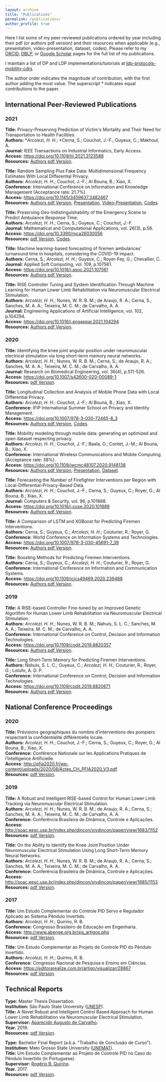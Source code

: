```yaml
---
layout: archive
title: "Publications"
permalink: /publications/
author_profile: true
---
```


Here I list some of my peer-reviewed publications ordered by year including their pdf (or authors pdf version) and their resources when applicable (e.g., presentation, video-presentation, dataset, codes). Please refer to my [ORCID](https://orcid.org/0000-0001-8059-7094), [DBLP](https://dblp.uni-trier.de/pid/248/5342.html), or [Google Scholar](https://scholar.google.com/citations?hl=en&user=VJgSocwAAAAJ) pages for the full list of my publications. 

I maintain a list of DP and LDP implementations/tutorials at [ldp-protocols-mobility-cdrs](https://github.com/hharcolezi/ldp-protocols-mobility-cdrs).

The author order indicates the magnitude of contribution, with the first author adding the most value. The superscript \* indicates equal contributions to the paper. 

## International Peer-Reviewed Publications

### 2021

**Title:** Privacy-Preserving Prediction of Victim's Mortality and Their Need for Transportation to Health Facilities. \
**Authors:** \**Arcolezi, H. H.*; \*Cerna, S.; Couchot, J.-F.; Guyeux, C.; Makhoul, A. \
**Journal:** IEEE Transactions on Industrial Informatics, Early Access. \
**Access:** <https://doi.org/10.1109/tii.2021.3123588> \
**Resources:** [Authors pdf Version](http://hharcolezi.github.io/files/2021_TII_VIC_MORTRANSP.pdf).

**Title:** Random Sampling Plus Fake Data: Multidimensional Frequency Estimates With Local Differential Privacy. \
**Authors:** *Arcolezi, H. H.*; Couchot, J.-F.; Al Bouna, B.; Xiao, X. \
**Conference:** International Conference on Information and Knowledge Management (Acceptance rate: 21.7%). \
**Access:** <https://doi.org/10.1145/3459637.3482467> \
**Resources:** [Authors pdf Version](http://hharcolezi.github.io/files/2021_LDP_RS_FD_arxived.pdf), [Presentation](http://hharcolezi.github.io/files/2021_CIKM_Presentation.pdf), [Video-Presentation](https://screencast-o-matic.com/watch/crQtokV6CIl), [Codes](https://github.com/hharcolezi/ldp-protocols-mobility-cdrs/tree/main/papers/%5B2%5D).

**Title:** Preserving Geo-Indistinguishability of the Emergency Scene to Predict Ambulance Response Time. \
**Authors:** *Arcolezi, H. H.*; Cerna, S.; Guyeux, C.; Couchot, J.-F. \
**Journal:** Mathematical and Computational Applications, vol. 26(3), p.56. \
**Access:** <https://doi.org/10.3390/mca26030056> \
**Resources:** [pdf Version](http://hharcolezi.github.io/files/2021_MCA_ART_GI.pdf), [Codes](https://github.com/hharcolezi/ldp-protocols-mobility-cdrs/tree/main/papers/%5B5%5D).

**Title:** Machine learning-based forecasting of firemen ambulances' turnaround time in hospitals, considering the COVID-19 impact. \
**Authors:** Cerna, S.; *Arcolezi, H. H.*; Guyeux, C.; Royer-Fey, G.; Chevallier, C. \
**Journal:** Applied Soft Computing, vol. 109, p.107561. \
**Access:** <https://doi.org/10.1016/j.asoc.2021.107561> \
**Resources:** [Authors pdf Version](http://hharcolezi.github.io/files/2021_ASOC_att.pdf).

**Title:** RISE Controller Tuning and System Identification Through Machine Learning for Human Lower Limb Rehabilitation via Neuromuscular Electrical Stimulation. \
**Authors:** *Arcolezi, H. H.*; Nunes, W. R. B. M.; de Araujo, R. A.; Cerna, S.; Sanches, M. A. A.; Teixeira, M. C. M.; de Carvalho, A. A. \
**Journal:** Engineering Applications of Artificial Intelligence, vol. 102, p.104294. \
**Access:** <https://doi.org/10.1016/j.engappai.2021.104294> \
**Resources:** [Authors pdf Version](http://hharcolezi.github.io/files/2021_EAAI_rise_ml.pdf).

### 2020

**Title:** Identifying the knee joint angular position under neuromuscular electrical stimulation via long short-term memory neural networks. \
**Authors:** *Arcolezi, H. H.*; Nunes, W. R. B. M.; Cerna, S.; de Araujo, R. A.; Sanches, M. A. A.; Teixeira, M. C. M.; de Carvalho, A. A. \
**Journal:** Research on Biomedical Engineering, vol. 36(4), p.511-526. \
**Access:** <https://doi.org/10.1007/s42600-020-00089-1> \
**Resources:** [pdf Version](https://rdcu.be/b6NV9).

**Title:** Longitudinal Collection and Analysis of Mobile Phone Data with Local Differential Privacy. \
**Authors:** *Arcolezi, H. H.*; Couchot, J.-F.; Al Bouna, B.; Xiao, X. \
**Conference:** IFIP International Summer School on Privacy and Identity Management. \
**Access:** <https://doi.org/10.1007/978-3-030-72465-8_3> \
**Resources:** [Authors pdf Version](http://hharcolezi.github.io/files/2020_IFIP_SS_Mobile_data_LDP.pdf), [Codes](https://github.com/hharcolezi/ldp-protocols-mobility-cdrs/tree/main/papers/%5B1%5D).

**Title:** Mobility modeling through mobile data: generating an optimized and open dataset respecting privacy. \
**Authors:** *Arcolezi, H. H.*; Couchot, J.-F.; Baala, O.; Contet, J.-M.; Al Bouna, B.; Xiao, X. \
**Conference:** International Wireless Communications and Mobile Computing (Acceptance rate: 38%). \
**Access:** <https://doi.org/10.1109/iwcmc48107.2020.9148138> \
**Resources:** [Authors pdf Version](http://hharcolezi.github.io/files/2020_IWCMC_MS_FIMU.pdf), [Presentation](http://hharcolezi.github.io/files/2020_IWCMC_Presentation.pdf), [Dataset](https://github.com/hharcolezi/OpenMSFIMU).

**Title:** Forecasting the Number of Firefighter Interventions per Region with Local-Differential-Privacy-Based Data. \
**Authors:** *Arcolezi, H. H.*; Couchot, J.-F.; Cerna, S.; Guyeux, C.; Royer, G.; Al Bouna, B.; Xiao, X. \
**Journal:** Computers & Security, vol. 96, p.101888. \
**Access:** <https://doi.org/10.1016/j.cose.2020.101888> \
**Resources:** [Authors pdf Version](http://hharcolezi.github.io/files/2020_COSE_ldp_firemen.pdf).

**Title:** A Comparison of LSTM and XGBoost for Predicting Firemen Interventions. \
**Authors:** Cerna, S.; Guyeux, C.; *Arcolezi, H. H.*; Couturier, R.; Royer, G. \
**Conference:** World Conference on Information Systems and Technologies. \
**Access:** <https://doi.org/10.1007/978-3-030-45691-7_39> \
**Resources:** [Authors pdf Version](http://hharcolezi.github.io/files/2019_WCIST_LSTM_vs_XGBoost.pdf).

**Title:** Boosting Methods for Predicting Firemen Interventions. \
**Authors:** Cerna, S.; Guyeux, C.; *Arcolezi, H. H.*; Couturier, R.; Royer, G. \
**Conference:** International Conference on Information and Communication Systems. \
**Access:** <https://doi.org/10.1109/icics49469.2020.239488> \
**Resources:** [Authors pdf Version](http://hharcolezi.github.io/files/2020_ICICS_boosting.pdf).

### 2019

**Title:** A RISE-based Controller Fine-tuned by an Improved Genetic Algorithm for Human Lower Limb Rehabilitation via Neuromuscular Electrical Stimulation. \
**Authors:** *Arcolezi, H. H.*; Nunes, W. R. B. M.; Nahuis, S. L. C.; Sanches, M. A. A.; Teixeira, M. C. M.; de Carvalho, A. A. \
**Conference:** International Conference on Control, Decision and Information Technologies. \
**Access:** <https://doi.org/10.1109/codit.2019.8820357> \
**Resources:** [Authors pdf Version](http://hharcolezi.github.io/files/2019_CODIT_control.pdf).

**Title:** Long Short-Term Memory for Predicting Firemen Interventions. \
**Authors:** Ñahuis, S. L. C.; Guyeux, C.; *Arcolezi, H. H.*; Couturier, R.; Royer, G.; Lotufo, A. D. P. \
**Conference:** International Conference on Control, Decision and Information Technologies. \
**Access:** <https://doi.org/10.1109/codit.2019.8820671> \
**Resources:** [Authors pdf Version](http://hharcolezi.github.io/files/2019_CODIT_lstm.pdf).

## National Conference Proceedings

### 2020
**Title:** Prévisions geographiques du nombre d’interventions des pompiers respectant la confidentialité différentielle locale. \
**Authors:** *Arcolezi, H. H.*; Couchot, J.-F.; Cerna, S.; Guyeux, C.; Royer, G.; Al Bouna, B.; Xiao, X. \
**Conference:** Conférence Nationale sur les Applications Pratiques de l’Intelligence Artificielle. \
**Access:** <http://pfia2020.fr/wp-content/uploads/2020/08/Actes_CH_PFIA2020_V3.pdf> \
**Resources:** [pdf Version](http://hharcolezi.github.io/files/2020_APIA_CDL_POMPIERS_paper.pdf).

### 2019
**Title:** A Robust and Intelligent RISE-based Control for Human Lower Limb Tracking via Neuromuscular Electrical Stimulation. \
**Authors:** *Arcolezi, H. H.*; Nunes, W. R. B. M.; de Araujo, R. A.; Cerna, S.; Sanches, M. A. A.; Teixeira, M. C. M.; de Carvalho, A. A. \
**Conference:** Conferência Brasileira de Dinâmica, Controle e Aplicações. \
**Access:** <http://soac.eesc.usp.br/index.php/dincon/xivdincon/paper/view/1683/1152> \
**Resources:** [pdf Version](http://hharcolezi.github.io/files/2019_DINCON_control.pdf).

**Title:** On the Ability to Identify the Knee Joint Position Under Neuromuscular Electrical Stimulation Using Long Short-Term Memory Neural Networks. \
**Authors:** *Arcolezi, H. H.*; Nunes, W. R. B. M.; de Araujo, R. A.; Cerna, S.; Sanches, M. A. A.; Teixeira, M. C. M.; de Carvalho, A. A. \
**Conference:** Conferência Brasileira de Dinâmica, Controle e Aplicações. \
**Access:** <http://soac.eesc.usp.br/index.php/dincon/xivdincon/paper/view/1685/1153> \
**Resources:** [pdf Version](http://hharcolezi.github.io/files/2019_DINCON_ident.pdf).

### 2017
**Title:**  Um Estudo Complementar do Controle PID Servo e Regulador Aplicado ao Sistema Pêndulo Invertido. \
**Authors:** *Arcolezi, H. H.*; Quirino, R. B. \
**Conference:** Congresso Brasileiro de Educação em Engenharia. \
**Access:** <http://www.abenge.org.br/sis_artigos.php> \
**Resources:** [pdf Version](http://hharcolezi.github.io/files/2017_COBENGE_Control_PID.pdf).

**Title:** Um Estudo Complementar ao Projeto de Controle PID do Pêndulo Invertido. \
**Authors:** *Arcolezi, H. H.*; Quirino, R. B. \
**Conference:** Congresso Nacional de Pesquisa e Ensino em Ciências. \
**Access:** <https://editorarealize.com.br/artigo/visualizar/28867> \
**Resources:** [pdf Version](http://hharcolezi.github.io/files/2017_CONAPESC_Control_PID.pdf).

## Technical Reports

**Type:** Master Thesis Dissertation. \
**Institution:** São Paulo State University ([UNESP](https://www.feis.unesp.br/#!/ppgee)).\
**Title:** A Novel Robust and Intelligent Control Based Approach for Human Lower Limb Rehabilitation via Neuromuscular Electrical Stimulation. \
**Supervisor:** [Aparecido Augusto de Carvalho](http://lattes.cnpq.br/0250066159980825). \
**Year.** 2019. \
**Resources:** [pdf Version](http://hharcolezi.github.io/files/2019_UNESP_Master_thesis_compressed.pdf).

**Type:** Bachelor Final Report (a.k.a. "Trabalho de Conclusão de Curso"). \
**Institution:** Mato Grosso State University ([UNEMAT](https://unemat.br/)).\
**Title:** Um Estudo Complementar ao Projeto de Controle PID no Caso do Pêndulo Invertido (in Portuguese). \
**Supervisor:** [Rogério B. Quirino](http://lattes.cnpq.br/9429587919161205). \
**Year.** 2017. \
**Resources:** [pdf Version](http://hharcolezi.github.io/files/2017_UNEMAT_Final_Work.pdf).
